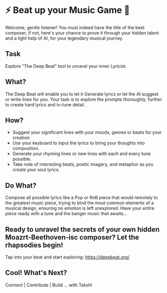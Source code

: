 # ⚡ Beat up your Music Game 🎼

Welcome, gentle listener! You must indeed have the title of the best composer, if not, here's your chance to prove it through your hidden talent and a light help of AI, for your legendary musical journey.

## Task
Explore "The Deep Beat" tool to unravel your inner Lyricist.

## What?
The Deep Beat will enable you to let it Generate lyrics or let the AI suggest or write lines for you. Your task is to explore the prompts thoroughly, further to create hard lyrics and in-tune detail.

## How?
- Suggest your significant lines with your moods, genres or beats for your creation.
- Use your keyboard to input the lyrics to bring your thoughts into composition.
- Generate your rhyming lines or new lines with each and every tune possible.
- Take note of interesting beats, poetic imagery, and metaphor as you create your soul lyrics.

## Do What?
Compose all possible lyrics like a Pop or RnB piece that would remotely to the greatest music piece, trying to bind the most common elements of a musical design, ensuring no emotion is left unexplored. Have your entire piece ready with a tune and the banger music that awaits...

## Ready to unravel the secrets of your own hidden Moazrt-Beethoven-isc composer? Let the rhapsodies begin!

Tap into your beat and start exploring: https://deepbeat.org/

## Cool! What's Next?
Connect | Contribute | Build ... with Taksh!